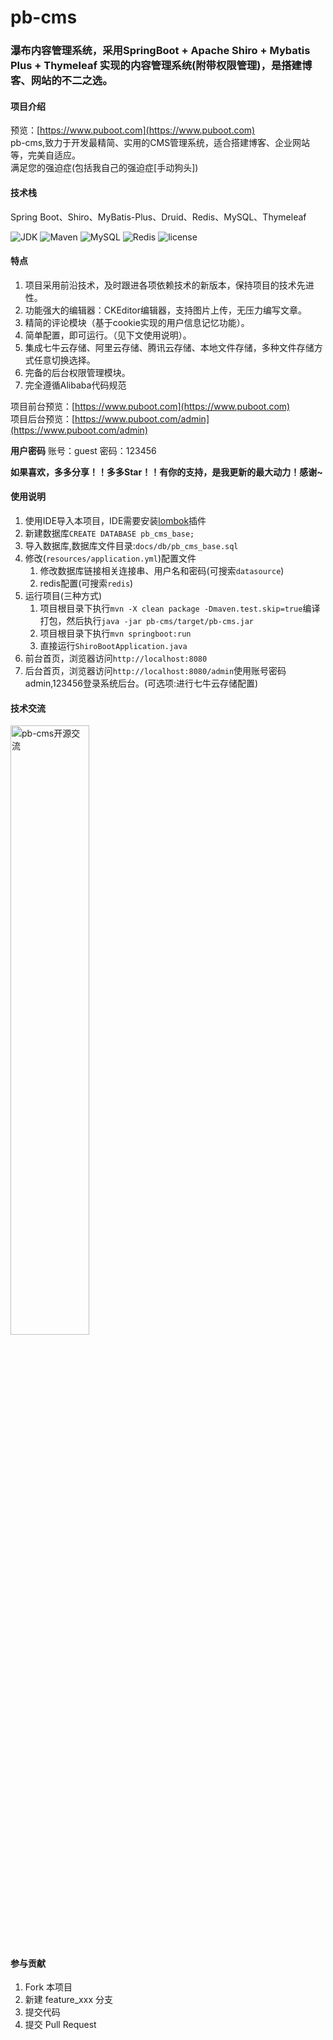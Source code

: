 # pb-cms
### 瀑布内容管理系统，采用SpringBoot + Apache Shiro + Mybatis Plus + Thymeleaf 实现的内容管理系统(附带权限管理)，是搭建博客、网站的不二之选。

#### 项目介绍
预览：[https://www.puboot.com](https://www.puboot.com)<br/>
pb-cms,致力于开发最精简、实用的CMS管理系统，适合搭建博客、企业网站等，完美自适应。<br/>
满足您的强迫症(包括我自己的强迫症[手动狗头])<br/>
#### 技术栈
Spring Boot、Shiro、MyBatis-Plus、Druid、Redis、MySQL、Thymeleaf<br/>

![JDK](https://img.shields.io/badge/JDK-1.8-green.svg)
![Maven](https://img.shields.io/badge/Maven-3.3.9-green.svg)
![MySQL](https://img.shields.io/badge/MySQL-5.7-green.svg)
![Redis](https://img.shields.io/badge/Redis-3.0.503-green.svg)
![license](https://img.shields.io/badge/license-MIT-yellow.svg)

#### 特点

1. 项目采用前沿技术，及时跟进各项依赖技术的新版本，保持项目的技术先进性。
2. 功能强大的编辑器：CKEditor编辑器，支持图片上传，无压力编写文章。
3. 精简的评论模块（基于cookie实现的用户信息记忆功能）。
4. 简单配置，即可运行。（见下文使用说明）。
5. 集成七牛云存储、阿里云存储、腾讯云存储、本地文件存储，多种文件存储方式任意切换选择。
6. 完备的后台权限管理模块。
7. 完全遵循Alibaba代码规范

项目前台预览：[https://www.puboot.com](https://www.puboot.com)<br/>
项目后台预览：[https://www.puboot.com/admin](https://www.puboot.com/admin)<br/>

**用户密码**
账号：guest 密码：123456<br/>

**如果喜欢，多多分享！！多多Star！！有你的支持，是我更新的最大动力！感谢~**


#### 使用说明

1. 使用IDE导入本项目，IDE需要安装[lombok](https://projectlombok.org/)插件
2. 新建数据库`CREATE DATABASE pb_cms_base;`
3. 导入数据库,数据库文件目录:`docs/db/pb_cms_base.sql`
4. 修改(`resources/application.yml`)配置文件
   1. 修改数据库链接相关连接串、用户名和密码(可搜索`datasource`)
   2. redis配置(可搜索`redis`)
5. 运行项目(三种方式)
   1. 项目根目录下执行`mvn -X clean package -Dmaven.test.skip=true`编译打包，然后执行`java -jar pb-cms/target/pb-cms.jar`
   2. 项目根目录下执行`mvn springboot:run`
   3. 直接运行`ShiroBootApplication.java`
6. 前台首页，浏览器访问`http://localhost:8080`
7. 后台首页，浏览器访问`http://localhost:8080/admin`使用账号密码admin,123456登录系统后台。(可选项:进行七牛云存储配置)


#### 技术交流

<img src="https://images.gitee.com/uploads/images/2020/0423/093230_2563393b_996687.png" width="50%" height="50%" alt="pb-cms开源交流" align=center />

#### 参与贡献

1. Fork 本项目
2. 新建 feature_xxx 分支
3. 提交代码
4. 提交 Pull Request




